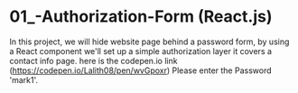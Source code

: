 # 01_-Authorization-Form (React.js)
In this project, we will hide website page behind a password form, by using a React component we'll set up a simple authorization layer it covers a contact info page.
here is the codepen.io link (https://codepen.io/Lalith08/pen/wvGpoxr) Please enter the Password 'mark1'.
